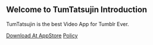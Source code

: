 ## Welcome to TumTatsujin Introduction


TumTatsujin is the best Video App for Tumblr Ever.

[Download At AppStore](https://itunes.apple.com/us/app/tumtatsujin/id1345183676?ls=1&mt=8)
[Policy](policy.md)
